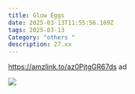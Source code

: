 ```yaml
---
title: Glow Eggs
date: 2025-03-13T11:55:56.169Z
tags: 2025-03-13
Category: "others "
description: 27.xx
---
```

https://amzlink.to/az0PjtgGR67ds  ad <!--StartFragment-->

![](https://m.media-amazon.com/images/I/71h6Ya2vKML._AC_SL1500_.jpg)

<!--EndFragment-->